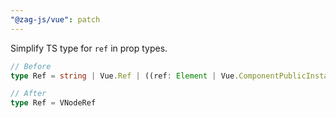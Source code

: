 ```yaml
---
"@zag-js/vue": patch
---
```


Simplify TS type for `ref` in prop types.

```ts
// Before
type Ref = string | Vue.Ref | ((ref: Element | Vue.ComponentPublicInstance | null) => void)

// After
type Ref = VNodeRef
```
